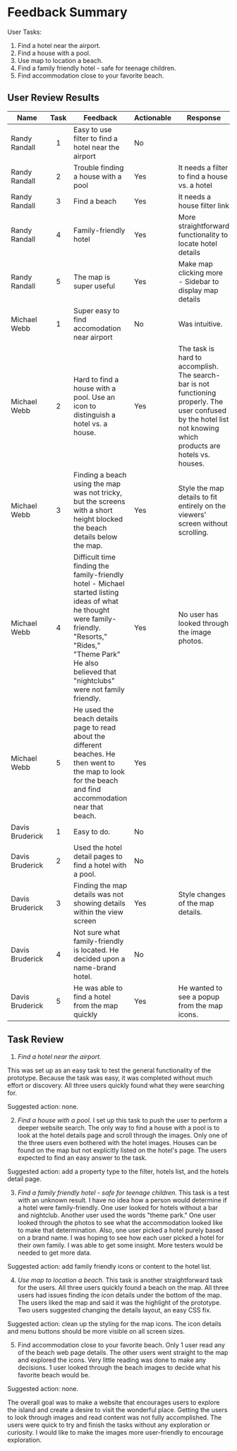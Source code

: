 # Feedback Summary

User Tasks:

1. Find a hotel near the airport.
2. Find a house with a pool.
3. Use map to location a beach.
4. Find a family friendly hotel - safe for teenage children.
5. Find accommodation close to your favorite beach.

## User Review Results

| Name            | Task | Feedback                                                                                                                                                                                                                | Actionable | Response                                                                                                                                                            |
|-----------------|:----:|-------------------------------------------------------------------------------------------------------------------------------------------------------------------------------------------------------------------------|------------|---------------------------------------------------------------------------------------------------------------------------------------------------------------------|
| Randy Randall   |   1  | Easy to use filter to find a hotel near the airport                                                                                                                                                                     | No         |                                                                                                                                                                     |
| Randy Randall   |   2  | Trouble finding a house with a pool                                                                                                                                                                                     | Yes        | It needs a filter to find a house vs. a hotel                                                                                                                       |
| Randy Randall   |   3  | Find a beach                                                                                                                                                                                                            | Yes        | It needs a house filter link                                                                                                                                        |
| Randy Randall   |   4  | Family-friendly hotel                                                                                                                                                                                                   | Yes        | More straightforward functionality to locate hotel details                                                                                                          |
| Randy Randall   |   5  | The map is super useful                                                                                                                                                                                                 | Yes        | Make map clicking more - Sidebar to display map details                                                                                                             |
| Michael Webb    |   1  | Super easy to find accomodation near airport                                                                                                                                                                            | No         | Was intuitive.                                                                                                                                                      |
| Michael Webb    |   2  | Hard to find a house with a pool. Use an icon to distinguish a hotel vs. a house.                                                                                                                                       | Yes        | The task is hard to accomplish.  The search-bar is not functioning properly.  The user confused by the hotel list not knowing which products are hotels vs. houses. |
| Michael Webb    |   3  | Finding a beach using the map was not tricky, but the screens with a short height blocked the beach details below the map.                                                                                              | Yes        | Style the map details to fit entirely on the viewers' screen without scrolling.                                                                                     |
| Michael Webb    |   4  | Difficult time finding the family-friendly hotel - Michael started listing ideas of what he thought were family-friendly. "Resorts," "Rides," "Theme Park" He also believed that "nightclubs" were not family friendly. | Yes        | No user has looked through the image photos.                                                                                                                        |
| Michael Webb    |   5  | He used the beach details page to read about the different beaches. He then went to the map to look for the beach and find accommodation near that beach.                                                               | Yes        |                                                                                                                                                                     |
| Davis Bruderick |   1  | Easy to do.                                                                                                                                                                                                             | No         |                                                                                                                                                                     |
| Davis Bruderick |   2  | Used the hotel detail pages to find a hotel with a pool.                                                                                                                                                                | No         |                                                                                                                                                                     |
| Davis Bruderick |   3  | Finding the map details was not showing details within the view screen                                                                                                                                                  | Yes        | Style changes of the map details.                                                                                                                                   |
| Davis Bruderick |   4  | Not sure what family-friendly is located. He decided upon a name-brand hotel.                                                                                                                                           | No         |                                                                                                                                                                     |
| Davis Bruderick |   5  | He was able to find a hotel from the map quickly                                                                                                                                                                        | Yes        | He wanted to see a popup from the map icons.                                                                                                                        |

## Task Review

1. *Find a hotel near the airport.*

This was set up as an easy task to test the general functionality of the prototype. Because the task was easy, it was completed without much effort or discovery. All three users quickly found what they were searching for.

Suggested action: none.

2. *Find a house with a pool.*
I set up this task to push the user to perform a deeper website search. The only way to find a house with a pool is to look at the hotel details page and scroll through the images. Only one of the three users even bothered with the hotel images. Houses can be found on the map but not explicitly listed on the hotel's page. The users expected to find an easy answer to the task.

Suggested action: add a property type to the filter, hotels list, and the hotels detail page.

3. *Find a family friendly hotel - safe for teenage children.*
This task is a test with an unknown result. I have no idea how a person would determine if a hotel were family-friendly. One user looked for hotels without a bar and nightclub. Another user used the words "theme park." One user looked through the photos to see what the accommodation looked like to make that determination. Also, one user picked a hotel purely based on a brand name. I was hoping to see how each user picked a hotel for their own family. I was able to get some insight. More testers would be needed to get more data.

Suggested action: add family friendly icons or content to the hotel list.

4. *Use map to location a beach.*
This task is another straightforward task for the users. All three users quickly found a beach on the map. All three users had issues finding the icon details under the bottom of the map. The users liked the map and said it was the highlight of the prototype. Two users suggested changing the details layout, an easy CSS fix.

Suggested action: clean up the styling for the map icons.  The icon details and menu buttons should be more visible on all screen sizes.

5. Find accommodation close to your favorite beach. 
Only 1 user read any of the beach web page details.  The other users went straight to the map and explored the icons.  Very little reading was done to make any decisions.  1 user looked through the beach images to decide what his favorite beach would be.

Suggested action: none.

The overall goal was to make a website that encourages users to explore the island and create a desire to visit the wonderful place. Getting the users to look through images and read content was not fully accomplished. The users were quick to try and finish the tasks without any exploration or curiosity. I would like to make the images more user-friendly to encourage exploration.





